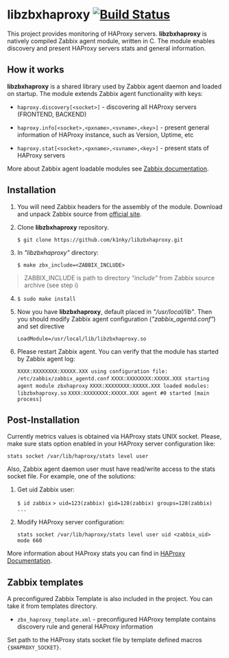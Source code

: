 # libzbxhaproxy [![Build Status](https://travis-ci.org/k1nky/libzbxhaproxy.svg?branch=master)](https://travis-ci.org/k1nky/libzbxhaproxy)
This project provides monitoring of HAProxy servers. **libzbxhaproxy** is natively compiled Zabbix agent module, written in C. The module enables discovery and present HAProxy servers stats and general information.

## How it works
**libzbxhaproxy** is  a shared library used by Zabbix agent daemon and loaded on startup. The module extends Zabbix agent functionality with keys:

- `haproxy.discovery[<socket>]` - discovering all  HAProxy servers (FRONTEND, BACKEND)

- `haproxy.info[<socket>,<pxname>,<svname>,<key>]` - present general information of HAProxy instance, such as Version, Uptime, etc

- `haproxy.stat[<socket>,<pxname>,<svname>,<key>]` - present stats of HAProxy servers

More about Zabbix agent loadable modules see [Zabbix documentation](https://www.zabbix.com/documentation/4.0/manual/config/items/loadablemodules).

## Installation
1. You will need Zabbix headers for the assembly of the module. Download and unpack Zabbix source from [official site](https://www.zabbix.com/download_sources). 

2. Clone **libzbxhaproxy** repository.

	`$ git clone https://github.com/k1nky/libzbxhaproxy.git`

3. In *"libzbxhaproxy"* directory: 

	`$ make zbx_include=<ZABBIX_INCLUDE>`
> ZABBIX_INCLUDE is path to directory *"include"* from Zabbix source archive (see step i)

4. `$ sudo make install`
 
5. Now you have **libzbxhaproxy**, default placed in *"/usr/local/lib"*. Then you should modify Zabbix agent configuration (*"zabbix_agentd.conf"*) and set directive 

	`LoadModule=/usr/local/lib/libzbxhaproxy.so`
	
6. Please restart Zabbix agent. You can verify that the module has started by Zabbix agent log:

	`XXXX:XXXXXXXX:XXXXX.XXX using configuration file: /etc/zabbix/zabbix_agentd.conf`
	`XXXX:XXXXXXXX:XXXXX.XXX starting agent module zbxhaproxy`
	`XXXX:XXXXXXXX:XXXXX.XXX loaded modules: libzbxhaproxy.so`
	`XXXX:XXXXXXXX:XXXXX.XXX agent #0 started [main process]`


## Post-Installation
Currently metrics values is obtained via HAProxy stats UNIX socket. Please, make sure stats option enabled in your HAProxy server configuration like:

`stats socket /var/lib/haproxy/stats level user`

Also, Zabbix agent daemon user must have read/write access to the stats socket file. For example, one of the solutions:

1. Get uid Zabbix user: 

	`$ id zabbix` 
	`> uid=123(zabbix) gid=128(zabbix) groups=128(zabbix) ...`

2. Modify HAProxy server configuration: 

	`stats socket /var/lib/haproxy/stats level user uid <zabbix_uid> mode 660` 

More information about HAProxy stats you can find in [HAProxy Documentation](https://cbonte.github.io/haproxy-dconv/1.8/management.html#9.3).


## Zabbix templates
A preconfigured Zabbix Template is also included in the project. You can take it from templates directory.

- `zbx_haproxy_template.xml` - preconfigured HAProxy template contains discovery rule and general HAProxy information

Set path to the HAProxy stats socket file by template defined macros `{$HAPROXY_SOCKET}`.
	
